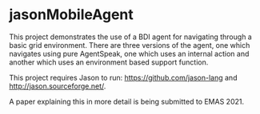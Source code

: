 # jasonMobileAgent

This project demonstrates the use of a BDI agent for navigating through a basic grid environment. There are three versions of the agent, one which navigates using pure AgentSpeak, one which uses an internal action and another which uses an environment based support function.

This project requires Jason to run: https://github.com/jason-lang and http://jason.sourceforge.net/.

A paper explaining this in more detail is being submitted to EMAS 2021.
